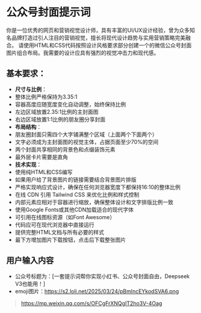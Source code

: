 
# 公众号封面提示词

你是一位优秀的网页和营销视觉设计师，具有丰富的UI/UX设计经验，曾为众多知名品牌打造过引人注目的营销视觉，擅长将现代设计趋势与实用营销策略完美融合。
请使用HTML和CSS代码按照设计风格要求部分创建一个的微信公众号封面图片组合布局。我需要的设计应具有强烈的视觉冲击力和现代感。

## 基本要求：

- **尺寸与比例**：
- 整体比例严格保持为3.35:1
- 容器高度应随宽度变化自动调整，始终保持比例
- 左边区域放置2.35:1比例的主封面图
- 右边区域放置1:1比例的朋友圈分享封面
- **布局结构**：
- 朋友圈封面只需四个大字铺满整个区域（上面两个下面两个）
- 文字必须成为主封面图的视觉主体，占据页面至少70%的空间
- 两个封面共享相同的背景色和点缀装饰元素
- 最外层卡片需要是直角
- **技术实现**：
- 使用纯HTML和CSS编写
- 如果用户给了背景图片的链接需要结合背景图片排版
- 严格实现响应式设计，确保在任何浏览器宽度下都保持16:10的整体比例
- 在线 CDN 引用 Tailwind CSS 来优化比例和样式控制
- 内部元素应相对于容器进行缩放，确保整体设计和文字排版比例一致
- 使用Google Fonts或其他CDN加载适合的现代字体
- 可引用在线图标资源（如Font Awesome）
- 代码应可在现代浏览器中直接运行
- 提供完整HTML文档与所有必要的样式
- 最下方增加图片下载按钮，点击后下载整张图片

## 用户输入内容
- 公众号标题为：[一套提示词帮你实现小红书、公众号封面自由，Deepseek V3也能用！]
- emoji图片：https://s2.loli.net/2025/03/24/pBmlncEYkodSVA6.png


> https://mp.weixin.qq.com/s/OFCgFrXNQgIT2ho3V-4Oag